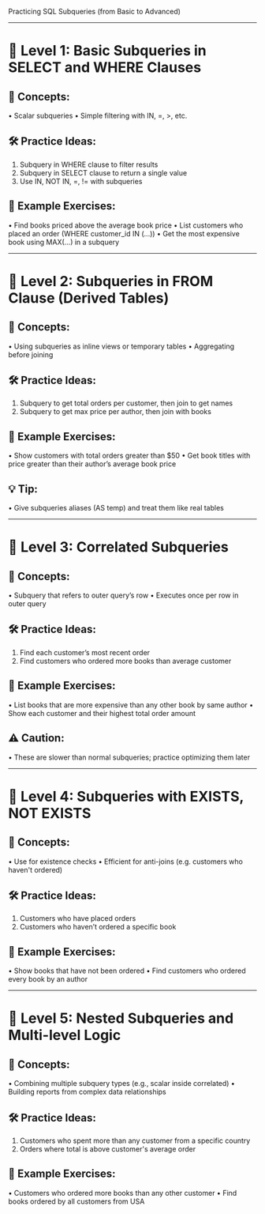 Practicing SQL Subqueries (from Basic to Advanced)
________________________________________
# 🔹 Level 1: Basic Subqueries in SELECT and WHERE Clauses
## 🧠 Concepts:
•	Scalar subqueries
•	Simple filtering with IN, =, >, etc.
## 🛠 Practice Ideas:
1.	Subquery in WHERE clause to filter results
2.	Subquery in SELECT clause to return a single value
3.	Use IN, NOT IN, =, != with subqueries
## 🧪 Example Exercises:
•	Find books priced above the average book price
•	List customers who placed an order (WHERE customer_id IN (...))
•	Get the most expensive book using MAX(...) in a subquery
________________________________________
# 🔹 Level 2: Subqueries in FROM Clause (Derived Tables)
## 🧠 Concepts:
•	Using subqueries as inline views or temporary tables
•	Aggregating before joining
## 🛠 Practice Ideas:
1.	Subquery to get total orders per customer, then join to get names
2.	Subquery to get max price per author, then join with books
## 🧪 Example Exercises:
•	Show customers with total orders greater than $50
•	Get book titles with price greater than their author’s average book price
## 💡 Tip:
•	Give subqueries aliases (AS temp) and treat them like real tables
________________________________________
# 🔹 Level 3: Correlated Subqueries
## 🧠 Concepts:
•	Subquery that refers to outer query’s row
•	Executes once per row in outer query
## 🛠 Practice Ideas:
1.	Find each customer’s most recent order
2.	Find customers who ordered more books than average customer
## 🧪 Example Exercises:
•	List books that are more expensive than any other book by same author
•	Show each customer and their highest total order amount
## ⚠ Caution:
•	These are slower than normal subqueries; practice optimizing them later
________________________________________
# 🔹 Level 4: Subqueries with EXISTS, NOT EXISTS
## 🧠 Concepts:
•	Use for existence checks
•	Efficient for anti-joins (e.g. customers who haven't ordered)
## 🛠 Practice Ideas:
1.	Customers who have placed orders
2.	Customers who haven’t ordered a specific book
## 🧪 Example Exercises:
•	Show books that have not been ordered
•	Find customers who ordered every book by an author
________________________________________
# 🔹 Level 5: Nested Subqueries and Multi-level Logic
## 🧠 Concepts:
•	Combining multiple subquery types (e.g., scalar inside correlated)
•	Building reports from complex data relationships
## 🛠 Practice Ideas:
1.	Customers who spent more than any customer from a specific country
2.	Orders where total is above customer's average order
## 🧪 Example Exercises:
•	Customers who ordered more books than any other customer
•	Find books ordered by all customers from USA
